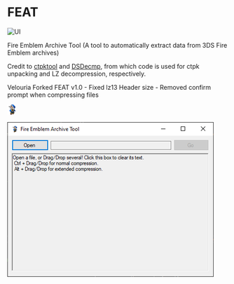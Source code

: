 # FEAT

![UI](example_pictures/UI.png)

Fire Emblem Archive Tool (A tool to automatically extract data from 3DS Fire Emblem archives)

Credit to [ctpktool](https://github.com/polaris-/ctpktool) and [DSDecmp](https://github.com/einstein95/dsdecmp), from which code is used for ctpk unpacking and LZ decompression, respectively. 

Velouria Forked FEAT v1.0
	- Fixed lz13 Header size
	- Removed confirm prompt when compressing files

![newicon](example_pictures/newicon.png)


![icon](example_pictures/UI_2.png)
